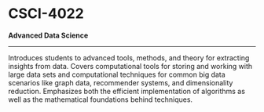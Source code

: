 # CSCI-4022

**Advanced Data Science**

---

Introduces students to advanced tools, methods, and theory for extracting insights from data. Covers computational tools for storing and working with large data sets and computational techniques for common big data scenarios like graph data, recommender systems, and dimensionality reduction. Emphasizes both the efficient implementation of algorithms as well as the mathematical foundations behind techniques.
